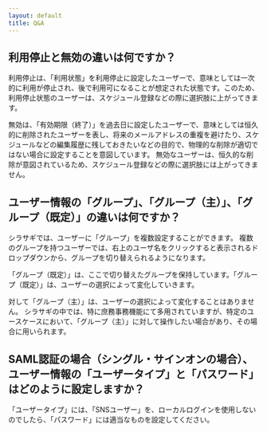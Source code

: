 ```yaml
---
layout: default
title: Q&A
---
```


## 利用停止と無効の違いは何ですか？

利用停止は、「利用状態」を利用停止に設定したユーザーで、意味としては一次的に利用が停止され、後で利用可になることが想定された状態です。このため、利用停止状態のユーザーは、スケジュール登録などの際に選択肢に上がってきます。

無効は、「有効期限（終了）」を過去日に設定したユーザーで、意味としては恒久的に削除されたユーザーを表し、将来のメールアドレスの重複を避けたり、スケジュールなどの編集履歴に残しておきたいなどの目的で、物理的な削除が適切ではない場合に設定することを意図しています。
無効なユーザーは、恒久的な削除が意図されているため、スケジュール登録などの際に選択肢には上がってきません。

## ユーザー情報の「グループ」、「グループ（主）」、「グループ（既定）」の違いは何ですか？

シラサギでは、ユーザーに「グループ」を複数設定することができます。
複数のグループを持つユーザーでは、右上のユーザ名をクリックすると表示されるドロップダウンから、グループを切り替えられるようになります。

「グループ（既定）」は、ここで切り替えたグループを保持しています。「グループ（既定）」は、ユーザーの選択によって変化していきます。

対して「グループ（主）」は、ユーザーの選択によって変化することはありません。
シラサギの中では、特に庶務事務機能にて多用されていますが、特定のユースケースにおいて、「グループ（主）」に対して操作したい場合があり、その場合に用いられます。

## SAML認証の場合（シングル・サインオンの場合）、ユーザー情報の「ユーザータイプ」と「パスワード」はどのように設定しますか？

「ユーザータイプ」には、「SNSユーザー」を、ローカルログインを使用しないのでしたら、「パスワード」には適当なものを設定してください。

